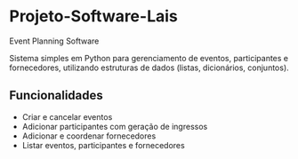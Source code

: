 # Projeto-Software-Lais

Event Planning Software

Sistema simples em Python para gerenciamento de eventos, participantes e fornecedores, utilizando estruturas de dados (listas, dicionários, conjuntos).

## Funcionalidades
- Criar e cancelar eventos
- Adicionar participantes com geração de ingressos
- Adicionar e coordenar fornecedores
- Listar eventos, participantes e fornecedores
